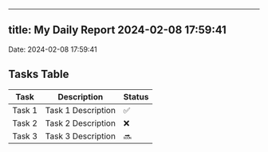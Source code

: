 
---
title: My Daily Report 2024-02-08 17:59:41
---

Date: 2024-02-08 17:59:41

## Tasks Table

| Task | Description | Status |
|------|-------------|--------|
| Task 1 | Task 1 Description | ✅ |
| Task 2 | Task 2 Description | ❌ |
| Task 3 | Task 3 Description | 🔜 |
